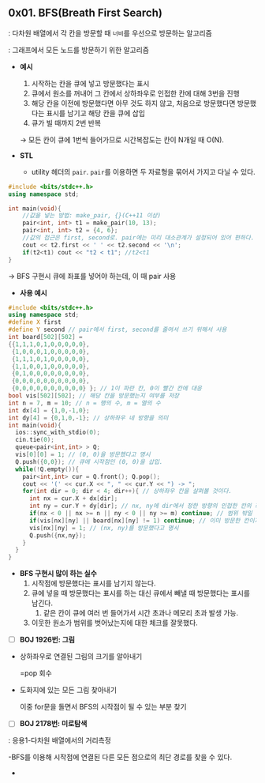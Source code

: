## 0x01. BFS(Breath First Search)

: 다차원 배열에서 각 칸을 방문할 때 `너비`를 우선으로 방문하는 알고리즘

: 그래프에서 모든 노드를 방문하기 위한 알고리즘

- **예시**
    1. 시작하는 칸을 큐에 넣고 방문했다는 표시
    2. 큐에서 원소를 꺼내어 그 칸에서 상하좌우로 인접한 칸에 대해 3번을 진행
    3. 해당 칸을 이전에 방문했다면 아무 것도 하지 않고, 처음으로 방문했다면 방문했다는 표시를 남기고 해당 칸을 큐에 삽입
    4. 큐가 빌 때까지 2번 반복
    
    → 모든 칸이 큐에 1번씩 들어가므로 시간복잡도는 칸이 N개일 때 O(N).
    
- **STL**
    - utility 헤더의 `pair`. `pair`를 이용하면 두 자료형을 묶어서 가지고 다닐 수 있다.

```cpp
#include <bits/stdc++.h>
using namespace std;

int main(void){
	//값을 넣는 방법: make_pair, {}(C++11 이상)
	pair<int, int> t1 = make_pair(10, 13);
	pair<int, int> t2 = {4, 6};
	//값의 접근은 first, second로. pair에는 미리 대소관계가 설정되어 있어 편하다.
	cout << t2.first << ' ' << t2.second << '\n';
	if(t2<t1) cout << "t2 < t1"; //t2<t1
}
```

→ BFS 구현시 큐에 좌표를 넣어야 하는데, 이 때 pair 사용

- **사용 예시**

```cpp
#include <bits/stdc++.h>
using namespace std;
#define X first
#define Y second // pair에서 first, second를 줄여서 쓰기 위해서 사용
int board[502][502] =
{{1,1,1,0,1,0,0,0,0,0},
 {1,0,0,0,1,0,0,0,0,0},
 {1,1,1,0,1,0,0,0,0,0},
 {1,1,0,0,1,0,0,0,0,0},
 {0,1,0,0,0,0,0,0,0,0},
 {0,0,0,0,0,0,0,0,0,0},
 {0,0,0,0,0,0,0,0,0,0} }; // 1이 파란 칸, 0이 빨간 칸에 대응
bool vis[502][502]; // 해당 칸을 방문했는지 여부를 저장
int n = 7, m = 10; // n = 행의 수, m = 열의 수
int dx[4] = {1,0,-1,0};
int dy[4] = {0,1,0,-1}; // 상하좌우 네 방향을 의미
int main(void){
  ios::sync_with_stdio(0);
  cin.tie(0);
  queue<pair<int,int> > Q;
  vis[0][0] = 1; // (0, 0)을 방문했다고 명시
  Q.push({0,0}); // 큐에 시작점인 (0, 0)을 삽입.
  while(!Q.empty()){
    pair<int,int> cur = Q.front(); Q.pop();
    cout << '(' << cur.X << ", " << cur.Y << ") -> ";
    for(int dir = 0; dir < 4; dir++){ // 상하좌우 칸을 살펴볼 것이다.
      int nx = cur.X + dx[dir];
      int ny = cur.Y + dy[dir]; // nx, ny에 dir에서 정한 방향의 인접한 칸의 좌표가 들어감
      if(nx < 0 || nx >= n || ny < 0 || ny >= m) continue; // 범위 밖일 경우 넘어감
      if(vis[nx][ny] || board[nx][ny] != 1) continue; // 이미 방문한 칸이거나 파란 칸이 아닐 경우
      vis[nx][ny] = 1; // (nx, ny)를 방문했다고 명시
      Q.push({nx,ny});
    }
  }
}
```

- **BFS 구현시 많이 하는 실수**
    1. 시작점에 방문했다는 표시를 남기지 않는다.
    2. 큐에 넣을 때 방문했다는 표시를 하는 대신 큐에서 빼낼 때 방문했다는 표시를 남긴다.
        1. 같은 칸이 큐에 여러 번 들어가서 시간 초과나 메모리 초과 발생 가능.
    3. 이웃한 원소가 범위를 벗어났는지에 대한 체크를 잘못했다.
- [ ]  **BOJ 1926번: 그림**
- 상하좌우로 연결된 그림의 크기를 알아내기
    
    =pop 회수
    
- 도화지에 있는 모든 그림 찾아내기
    
    이중 for문을 돌면서 BFS의 시작점이 될 수 있는 부분 찾기
    
- [ ]  **BOJ 2178번: 미로탐색**

: 응용1-다차원 배열에서의 거리측정

-BFS를 이용해 시작점에 연결된 다른 모든 점으로의 최단 경로를 찾을 수 있다.

-
